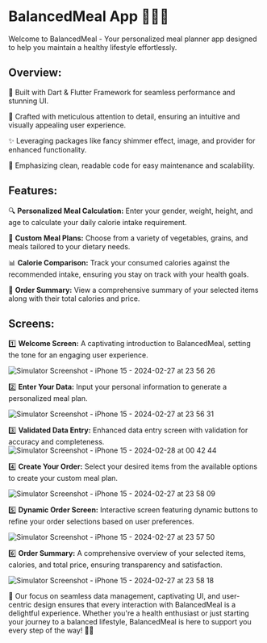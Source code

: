 # BalancedMeal App 🥦🍗🥗

Welcome to BalancedMeal - Your personalized meal planner app designed to help you maintain a healthy lifestyle effortlessly.

## Overview:

🚀 Built with Dart & Flutter Framework for seamless performance and stunning UI.

🎨 Crafted with meticulous attention to detail, ensuring an intuitive and visually appealing user experience.

✨ Leveraging packages like fancy shimmer effect, image, and provider for enhanced functionality.

🧼 Emphasizing clean, readable code for easy maintenance and scalability.

## Features:

🔍 **Personalized Meal Calculation:** Enter your gender, weight, height, and age to calculate your daily calorie intake requirement.

🥦 **Custom Meal Plans:** Choose from a variety of vegetables, grains, and meals tailored to your dietary needs.

📊 **Calorie Comparison:** Track your consumed calories against the recommended intake, ensuring you stay on track with your health goals.

🛒 **Order Summary:** View a comprehensive summary of your selected items along with their total calories and price.



## Screens:

1️⃣ **Welcome Screen:** A captivating introduction to BalancedMeal, setting the tone for an engaging user experience.

![Simulator Screenshot - iPhone 15 - 2024-02-27 at 23 56 26](https://github.com/AMIRAMOHMED/balanced_meal/assets/150619641/a5413c0e-830c-404c-8846-5d15ccdd4026)




2️⃣ **Enter Your Data:** Input your personal information to generate a personalized meal plan.

![Simulator Screenshot - iPhone 15 - 2024-02-27 at 23 56 31](https://github.com/AMIRAMOHMED/balanced_meal/assets/150619641/29d6982e-a3d5-4217-8e2b-fe504d2212d0) 




3️⃣ **Validated Data Entry:** Enhanced data entry screen with validation for accuracy and completeness.
![Simulator Screenshot - iPhone 15 - 2024-02-28 at 00 42 44](https://github.com/AMIRAMOHMED/bear_app/assets/150619641/0258b41d-31d6-41b0-9977-e5e93fc79ec4)





4️⃣ **Create Your Order:** Select your desired items from the available options to create your custom meal plan.

![Simulator Screenshot - iPhone 15 - 2024-02-27 at 23 58 09](https://github.com/AMIRAMOHMED/balanced_meal/assets/150619641/4c37a888-ee7f-4f15-9534-fc79da0c83a3)  





5️⃣ **Dynamic Order Screen:** Interactive screen featuring dynamic buttons to refine your order selections based on user preferences.

![Simulator Screenshot - iPhone 15 - 2024-02-27 at 23 57 50](https://github.com/AMIRAMOHMED/balanced_meal/assets/150619641/67f92d43-bea5-48a8-b514-aacd740fe866)  




6️⃣ **Order Summary:** A comprehensive overview of your selected items, calories, and total price, ensuring transparency and satisfaction.

![Simulator Screenshot - iPhone 15 - 2024-02-27 at 23 58 18](https://github.com/AMIRAMOHMED/balanced_meal/assets/150619641/874d631f-5870-4c81-830c-3bc3389dbc3e)  




🌟 Our focus on seamless data management, captivating UI, and user-centric design ensures that every interaction with BalancedMeal is a delightful experience. Whether you're a health enthusiast or just starting your journey to a balanced lifestyle, BalancedMeal is here to support you every step of the way! 🌱🌟

